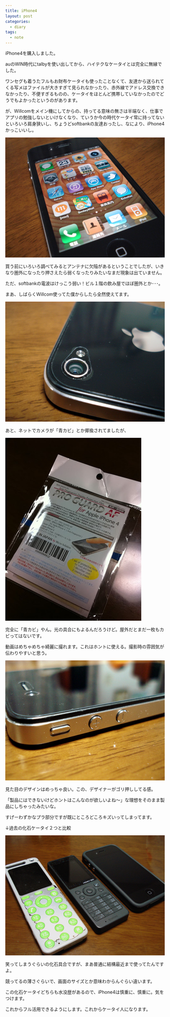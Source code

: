 ```yaml
---
title: iPhone4
layout: post
categories:
  - diary
tags:
  - note
---
```


iPhone4を購入しました。

auのWIN時代にtalbyを使い出してから、ハイテクなケータイとは完全に無縁でした。

ワンセグも着うたフルもお財布ケータイも使ったことなくて、友達から送られてくる写メはファイルが大きすぎて見られなかったり、赤外線でアドレス交換できなかったり、不便すぎるものの、ケータイをほとんど携帯していなかったのでどうでもよかったというのがあります。

が、Willcomをメイン機にしてからの、持ってる意味の無さは半端なく、仕事でアプリの勉強しないといけなくなり、ていうか今の時代ケータイ常に持ってないといろいろ肩身狭いし、ちょうどsoftbankの友達おったし、なにより、iPhone4かっこいいし。

![iPhone4画面画像][1]

買う前にいろいろ調べてみるとアンテナに欠陥があるということでしたが、いきなり圏外になったり押さえたら弱くなったりみたいなまだ現象は出ていません。

ただ、softbankの電波はけっこう弱い！ビル１階の飲み屋でほぼ圏外とか･･･。

まあ、しばらくWillcom使ってた僕からしたら全然使えてます。

![iPhone4カメラ][2]

あと、ネットでカメラが「青カビ」とか揶揄されてましたが、

![iPhone4青カビ][3]

完全に「青カビ」やん。光の具合にもよるんだろうけど。屋外だとまだ一枚もカビってはないです。

動画はめちゃめちゃ綺麗に撮れます。これはホントに使える。撮影時の雰囲気が伝わりやすいと思う。

![iPhone4音量ボタン付近][4]

見た目のデザインはめっちゃ良い。この、デザイナーがゴリ押ししてる感。

「製品にはできないけどホントはこんなのが欲しいよね～」な理想をそのまま製品にしちゃったみたいな。

すげーわずかなプラ部分ですが既にところどころキズいってしまってます。

↓過去の化石ケータイ２つと比較

![iPhone4とtalbyとhoney bee][5]

笑ってしまうぐらいの化石具合ですが、まあ普通に結構最近まで使ってたんですよ。

競ってるの薄さぐらいで、画面のサイズとか意味わからんぐらい違います。

この化石ケータイどちらも水没歴があるので、iPhone4は慎重に、慎重に。気をつけます。

これからフル活用できるようにします。これからケータイ人になります。

 [1]: /img/uploads/2010/08/iphone4-1.jpg
 [2]: /img/uploads/2010/08/iphone4-2.jpg
 [3]: /img/uploads/2010/08/iphone4-3.jpg
 [4]: /img/uploads/2010/08/iphone4-4.jpg
 [5]: /img/uploads/2010/08/iphone4-5.jpg
